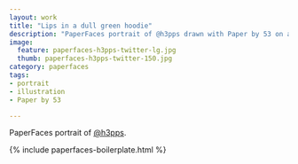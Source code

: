 ```yaml
---
layout: work
title: "Lips in a dull green hoodie"
description: "PaperFaces portrait of @h3pps drawn with Paper by 53 on an iPad."
image: 
  feature: paperfaces-h3pps-twitter-lg.jpg
  thumb: paperfaces-h3pps-twitter-150.jpg
category: paperfaces
tags: 
- portrait
- illustration
- Paper by 53

---
```


PaperFaces portrait of [@h3pps](http://twitter.com/h3pps).

{% include paperfaces-boilerplate.html %}